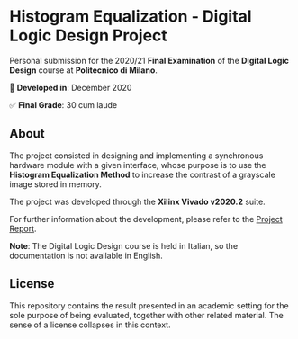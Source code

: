 # Histogram Equalization - Digital Logic Design Project
Personal submission for the 2020/21 **Final Examination** of the **Digital Logic Design** course at **Politecnico di Milano**.

📅 **Developed in**: December 2020

✅ **Final Grade**: 30 cum laude
## About
The project consisted in designing and implementing a synchronous hardware module with a given interface, whose purpose is to use the **Histogram Equalization Method** to increase the contrast of a grayscale image stored in memory.

The project was developed through the **Xilinx Vivado v2020.2** suite.

For further information about the development, please refer to the [Project Report](https://github.com/albertoboffi/polimi-digital-logic-design-project/blob/main/report.pdf).

**Note**: The Digital Logic Design course is held in Italian, so the documentation is not available in English.
## License
This repository contains the result presented in an academic setting for the sole purpose of being evaluated, together with other related material. The sense of a license collapses in this context.
